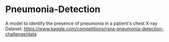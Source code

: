 # Pneumonia-Detection
A model to identify the presence of pneumonia in a patient's chest X-ray
Dataset: https://www.kaggle.com/competitions/rsna-pneumonia-detection-challenge/data
